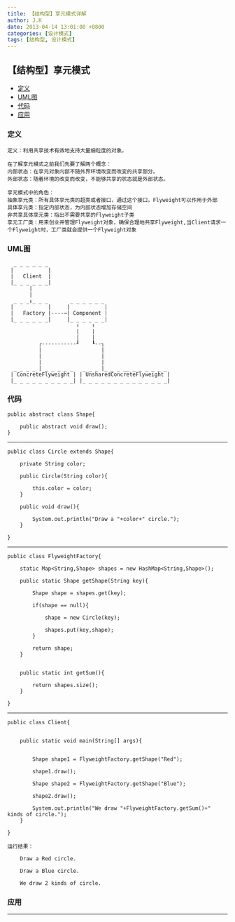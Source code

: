 ```yaml
---
title: 【结构型】享元模式详解
author: J.K
date: 2013-04-14 13:01:00 +0800
categories: [设计模式]
tags: [结构型, 设计模式]
---
```


## 【结构型】享元模式

*   [定义](#define)
*   [UML图](#UML)
*   [代码](#code)
*   [应用](#app)


<h3 id="define">定义</h3>

    定义：利用共享技术有效地支持大量细粒度的对象。

    在了解享元模式之前我们先要了解两个概念：
    内部状态：在享元对象内部不随外界环境改变而改变的共享部分。
    外部状态：随着环境的改变而改变，不能够共享的状态就是外部状态。

    享元模式中的角色：
    抽象享元类：所有具体享元类的超类或者接口，通过这个接口，Flyweight可以作用于外部
    具体享元类：指定内部状态，为内部状态增加存储空间
    非共享具体享元类：指出不需要共享的Flyweight子类
    享元工厂类：用来创业并管理Flyweight对象，确保合理地共享Flyweight,当Client请求一个Flyweight时，工厂类就会提供一个Flyweight对象


<h3 id="UML">UML图</h3>

      _ _ _ _ _ _
     |           |
     |   Client  |
     |_ _ _ _ _ _|
           |
           |
      _ _ _↓_ _ _       _ _ _ _ _ _
     |           |     |           |
     |   Factory |----→| Component |
     |_ _ _ _ _ _|     |_ _ _ _ _ _|
                          ↑    ↑
                          |    |
                          |    |
              ┌-----------┚    ┖--┐
              |                   |
              |                   |
              |                   |
      _ _ _ _ | _ _ _ _ _   _ _ _ |_ _ _ __ _ _ _ _ _ _
     | ConcreteFlyweight | | UnsharedConcreteFlyweight |
     |_ _ _ _ _ _ _ _ _ _| |_ _ _ _ _ _ _ _ _ _ _ _ _ _|

<h3 id="code">代码</h3>

    public abstract class Shape{

        public abstract void draw();
    }


***

    public class Circle extends Shape{

        private String color;

        public Circle(String color){

            this.color = color;
        }

        public void draw(){

            System.out.println("Draw a "+color+" circle.");
        }

    }


***

    public class FlyweightFactory{

        static Map<String,Shape> shapes = new HashMap<String,Shape>();

        public static Shape getShape(String key){

            Shape shape = shapes.get(key);

            if(shape == null){

                shape = new Circle(key);

                shapes.put(key,shape);
            }

            return shape;
        }


        public static int getSum(){

            return shapes.size();
        }

    }


***

    public class Client{


        public static void main(String[] args){


            Shape shape1 = FlyweightFactory.getShape("Red");

            shape1.draw();

            Shape shape2 = FlyweightFactory.getShape("Blue");

            shape2.draw();

            System.out.println("We draw "+FlyweightFactory.getSum()+" kinds of circle.");
        }

    }

    运行结果：

        Draw a Red circle.

        Draw a Blue circle.

        We draw 2 kinds of circle.



<h3 id="app">应用</h3>



***
